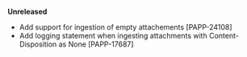 **Unreleased**
* Add support for ingestion of empty attachements [PAPP-24108]
* Add logging statement when ingesting attachments with Content-Disposition as None [PAPP-17687]
